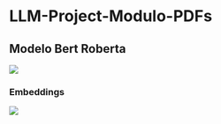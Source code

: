 # LLM-Project-Modulo-PDFs

## Modelo Bert Roberta
![](https://tungmphung.com/wp-content/uploads/2021/12/MobileBERT-architecture.png)

### Embeddings

![](https://i0.wp.com/esciencegroup.com/wp-content/uploads/2020/02/01.png?resize=506%2C641&ssl=1)
